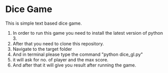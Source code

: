 # Dice Game

This is simple text based dice game.
1. In order to run this game you need to install the latest version of python 3.
2. After that you need to clone this repository.
3. Navigate to the target folder
4. And in terminal please type the command "python dice_gl.py"
5. it will ask for no. of player and the max score.
6. And after that it will give you result after running the game.
